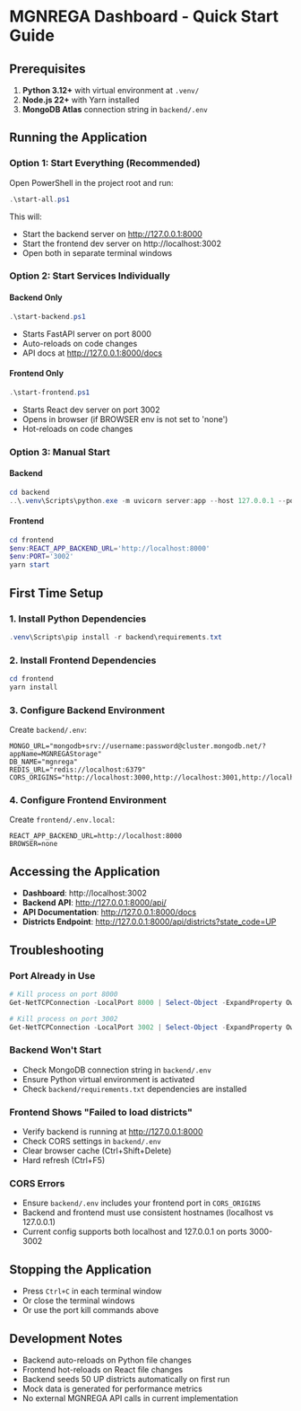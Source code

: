 # MGNREGA Dashboard - Quick Start Guide

## Prerequisites

1. **Python 3.12+** with virtual environment at `.venv/`
2. **Node.js 22+** with Yarn installed
3. **MongoDB Atlas** connection string in `backend/.env`

## Running the Application

### Option 1: Start Everything (Recommended)

Open PowerShell in the project root and run:

```powershell
.\start-all.ps1
```

This will:
- Start the backend server on http://127.0.0.1:8000
- Start the frontend dev server on http://localhost:3002
- Open both in separate terminal windows

### Option 2: Start Services Individually

#### Backend Only
```powershell
.\start-backend.ps1
```
- Starts FastAPI server on port 8000
- Auto-reloads on code changes
- API docs at http://127.0.0.1:8000/docs

#### Frontend Only
```powershell
.\start-frontend.ps1
```
- Starts React dev server on port 3002
- Opens in browser (if BROWSER env is not set to 'none')
- Hot-reloads on code changes

### Option 3: Manual Start

#### Backend
```powershell
cd backend
..\.venv\Scripts\python.exe -m uvicorn server:app --host 127.0.0.1 --port 8000 --reload
```

#### Frontend
```powershell
cd frontend
$env:REACT_APP_BACKEND_URL='http://localhost:8000'
$env:PORT='3002'
yarn start
```

## First Time Setup

### 1. Install Python Dependencies
```powershell
.venv\Scripts\pip install -r backend\requirements.txt
```

### 2. Install Frontend Dependencies
```powershell
cd frontend
yarn install
```

### 3. Configure Backend Environment

Create `backend/.env`:
```properties
MONGO_URL="mongodb+srv://username:password@cluster.mongodb.net/?appName=MGNREGAStorage"
DB_NAME="mgnrega"
REDIS_URL="redis://localhost:6379"
CORS_ORIGINS="http://localhost:3000,http://localhost:3001,http://localhost:3002,http://127.0.0.1:3000,http://127.0.0.1:3001,http://127.0.0.1:3002"
```

### 4. Configure Frontend Environment

Create `frontend/.env.local`:
```properties
REACT_APP_BACKEND_URL=http://localhost:8000
BROWSER=none
```

## Accessing the Application

- **Dashboard**: http://localhost:3002
- **Backend API**: http://127.0.0.1:8000/api/
- **API Documentation**: http://127.0.0.1:8000/docs
- **Districts Endpoint**: http://127.0.0.1:8000/api/districts?state_code=UP

## Troubleshooting

### Port Already in Use
```powershell
# Kill process on port 8000
Get-NetTCPConnection -LocalPort 8000 | Select-Object -ExpandProperty OwningProcess | ForEach-Object { Stop-Process -Id $_ -Force }

# Kill process on port 3002
Get-NetTCPConnection -LocalPort 3002 | Select-Object -ExpandProperty OwningProcess | ForEach-Object { Stop-Process -Id $_ -Force }
```

### Backend Won't Start
- Check MongoDB connection string in `backend/.env`
- Ensure Python virtual environment is activated
- Check `backend/requirements.txt` dependencies are installed

### Frontend Shows "Failed to load districts"
- Verify backend is running at http://127.0.0.1:8000
- Check CORS settings in `backend/.env`
- Clear browser cache (Ctrl+Shift+Delete)
- Hard refresh (Ctrl+F5)

### CORS Errors
- Ensure `backend/.env` includes your frontend port in `CORS_ORIGINS`
- Backend and frontend must use consistent hostnames (localhost vs 127.0.0.1)
- Current config supports both localhost and 127.0.0.1 on ports 3000-3002

## Stopping the Application

- Press `Ctrl+C` in each terminal window
- Or close the terminal windows
- Or use the port kill commands above

## Development Notes

- Backend auto-reloads on Python file changes
- Frontend hot-reloads on React file changes  
- Backend seeds 50 UP districts automatically on first run
- Mock data is generated for performance metrics
- No external MGNREGA API calls in current implementation
